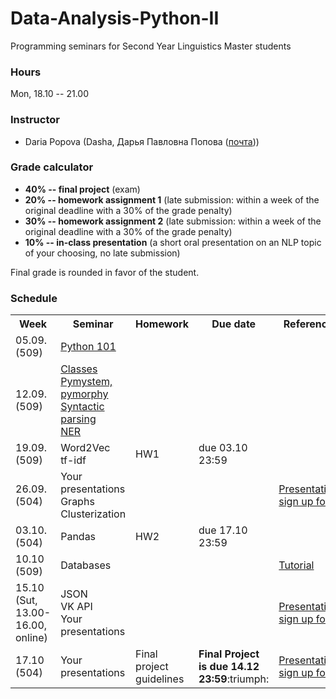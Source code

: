 # Data-Analysis-Python-II

Programming seminars for Second Year Linguistics Master students

### Hours

Mon, 18.10 -- 21.00

### Instructor
* Daria Popova (Dasha, Дарья Павловна Попова ([почта](mailto:daschapopowa@gmail.com)))

### Grade calculator
* **40% -- final project** (exam)
* **20% -- homework assignment 1** (late submission: within a week of the original deadline with a 30% of the grade penalty)
* **30% -- homework assignment 2** (late submission: within a week of the original deadline with a 30% of the grade penalty)
* **10% -- in-class presentation** (a short oral presentation on an NLP topic of your choosing, no late submission)

Final grade is rounded in favor of the student. 

### Schedule
<table>
  <tr>
    <th>Week</th>
    <th>Seminar</th>
    <th>Homework</th>
    <th>Due date</th>
    <th>Reference</th>
  </tr>
   <tr>
    <td>05.09. (509)</td>
    <td><a href="https://github.com/dashapopova/Programming-Basics">Python 101</a></td>
    <td></td>
    <td></td>
    <td>
    </td>
  </tr>
  <tr>
    <td>12.09. (509)</td>
    <td><a href="https://github.com/dashapopova/Data-Analysis-Python-II/blob/main/03.09/PP_classes.ipynb">Classes</a><br>
      <a href="https://github.com/dashapopova/Data-Analysis-Python-II/blob/main/03.09/PPSem1.ipynb">Pymystem, pymorphy</a><br>
     <a href="https://github.com/dashapopova/Data-Analysis-Python-II/blob/main/17.09/SpaCy(2).ipynb">Syntactic parsing</a><br>
      <a href="">NER</a>
    </td>
    <td></td>
    <td></td>
    <td>
    </td>
  </tr>
    <td>19.09. (509)</td>
    <td>Word2Vec<br>
       tf-idf</td>
    <td>HW1</td>
    <td>due 03.10 23:59</td>
    <td></td>
   </tr>
    <tr>
    <td>26.09. (504)</td>
    <td>Your presentations<br>
      Graphs<br>
      Clusterization
     </td>
    <td></td>
    <td></td>
    <td><a href="https://docs.google.com/spreadsheets/d/1ZOXVzgwpfM5pL5uJ2uYvxnR04dCc3ssIUTdG6JQaS-E/edit?usp=sharing">Presentation sign up form</a>
  </td>
  </tr>
    <tr>
    <td>03.10. (504)</td>
    <td>Pandas
  </td>
    <td>HW2</td>
    <td>due 17.10 23:59</td>
    <td></td>
  </tr>
    <tr>
    <td>10.10 (509)</td>
    <td>
     Databases</a>
  </td>
    <td></td>
  <td></td>
    <td><a href="https://sqlbolt.com/lesson/introduction">Tutorial</a></td>
  </tr>
    <tr>
    <td>15.10 (Sut, 13.00-16.00, online)</td>
    <td>JSON<br>
      VK API<br>
      Your presentations
  </td>
    <td></td>
    <td></td>
    <td><a href="https://docs.google.com/spreadsheets/d/1ZOXVzgwpfM5pL5uJ2uYvxnR04dCc3ssIUTdG6JQaS-E/edit?usp=sharing">Presentation sign up form</a></td>
  </tr>
  </tr>
    <tr>
    <td>17.10 (504)</td>
    <td>Your presentations</td>
    <td>Final project guidelines</td>
    <td><b>Final Project is due 14.12 23:59</b>:triumph:</td>
    <td><a href="https://docs.google.com/spreadsheets/d/1ZOXVzgwpfM5pL5uJ2uYvxnR04dCc3ssIUTdG6JQaS-E/edit?usp=sharing">Presentation sign up form</a></td>
  </tr>
</table>



